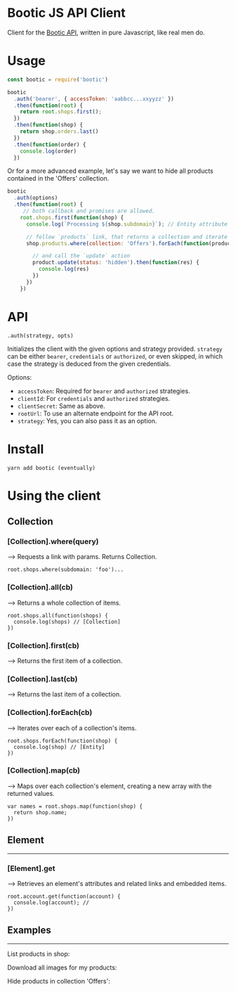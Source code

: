# Bootic JS API Client

Client for the [Bootic API](developers.bootic.net), written in pure Javascript, like real men do.

# Usage

``` js
const bootic = require('bootic')

bootic
  .auth('bearer', { accessToken: 'aabbcc...xxyyzz' })
  .then(function(root) {
    return root.shops.first();
  })
  .then(function(shop) {
    return shop.orders.last()
  })
  .then(function(order) {
    console.log(order)
  })
```

Or for a more advanced example, let's say we want to hide all products contained in the 'Offers' collection.

``` js
bootic
  .auth(options)
  .then(function(root) {
     // both callback and promises are allowed.
    root.shops.first(function(shop) {
      console.log(`Processing ${shop.subdomain}`); // Entity attribute

      // follow `products` link, that returns a collection and iterate over items
      shop.products.where(collection: 'Offers').forEach(function(product) {

        // and call the `update` action
        product.update(status: 'hidden').then(function(res) {
          console.log(res)
        })
      })
    })
```

# API

`.auth(strategy, opts)`

Initializes the client with the given options and strategy provided. `strategy` can be either `bearer`, `credentials` or `authorized`, or even skipped, in which case the strategy is deduced from the given credentials.

Options:

 - `accessToken`: Required for `bearer` and `authorized` strategies.
 - `clientId`: For `credentials` and `authorized` strategies.
 - `clientSecret`: Same as above.
 - `rootUrl`: To use an alternate endpoint for the API root.
 - `strategy`: Yes, you can also pass it as an option.

# Install

    yarn add bootic (eventually)

# Using the client

## Collection

### [Collection].where(query)

--> Requests a link with params. Returns Collection. 

    root.shops.where(subdomain: 'foo')...

### [Collection].all(cb)

--> Returns a whole collection of items. 

    root.shops.all(function(shops) {
      console.log(shops) // [Collection]
    })

### [Collection].first(cb) 

--> Returns the first item of a collection.

### [Collection].last(cb) 

--> Returns the last item of a collection.

### [Collection].forEach(cb)

--> Iterates over each of a collection's items. 

    root.shops.forEach(function(shop) {
      console.log(shop) // [Entity]
    })

### [Collection].map(cb)

--> Maps over each collection's element, creating a new array with the returned values. 

    var names = root.shops.map(function(shop) {
      return shop.name;
    })

## Element
-----------------------------

### [Element].get

--> Retrieves an element's attributes and related links and embedded items.

    root.account.get(function(account) {
      console.log(account); // 
    })


## Examples
-----------------------------

List products in shop:

Download all images for my products:



Hide products in collection 'Offers':

